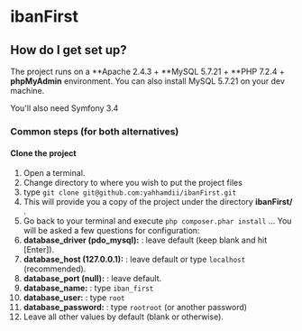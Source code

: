 # ibanFirst

## How do I get set up? ###
The project runs on a **Apache 2.4.3 + **MySQL 5.7.21 + **PHP 7.2.4 + **phpMyAdmin** environment. You can also install MySQL 5.7.21 on your dev machine.

You'll also need Symfony 3.4 

### Common steps (for both alternatives)

#### Clone the project

1. Open a terminal.
2. Change directory to where you wish to put the project files
3. type `git clone git@github.com:yahhamdii/ibanFirst.git`
4. This will provide you a copy of the project under the directory **ibanFirst/** .
5. Go back to your terminal and execute `php composer.phar install`
... You will be asked a few questions for configuration:
 1. **database_driver (pdo_mysql):** : leave default (keep blank and hit [Enter]).
 1. **database_host (127.0.0.1):** : leave default or type `localhost` (recommended).
 1. **database_port (null):** : leave default.
 1. **database_name:** : type `iban_first`
 1. **database_user:** : type `root`
 1. **database_password:** : type `rootroot` (or another password)
 1. Leave all other values by default (blank or otherwise).

